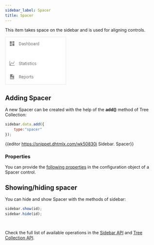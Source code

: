 ```yaml
---
sidebar_label: Spacer
title: Spacer
---          
```



This item takes space on the sidebar and is used for aligning controls.

![](../assets/sidebar/spacer.png)

## Adding Spacer

A new Spacer can be created with the help of the **add()** method of Tree Collection:

~~~js
sidebar.data.add({
	type:"spacer"
});
~~~

{{editor	https://snippet.dhtmlx.com/wk50830i	Sidebar. Spacer}}

### Properties

You can provide the [following properties](sidebar/api/api_spacer_properties.md) in the configuration object of a Spacer control.


## Showing/hiding spacer

You can hide and show Spacer with the methods of sidebar:

~~~js
sidebar.show(id);
sidebar.hide(id);
~~~

<br/>

Check the full list of available operations in the [Sidebar API](sidebar/api/refs/sidebar.md) and [Tree Collection API](tree_collection/api/refs/treecollection.md).


